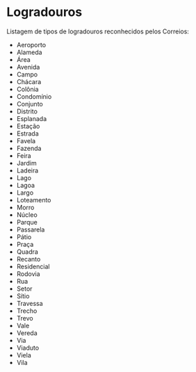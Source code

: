 Logradouros
===========

Listagem de tipos de logradouros reconhecidos pelos Correios:
  
  - Aeroporto
  - Alameda
  - Área
  - Avenida
  - Campo
  - Chácara
  - Colônia
  - Condomínio
  - Conjunto
  - Distrito
  - Esplanada
  - Estação
  - Estrada
  - Favela
  - Fazenda
  - Feira
  - Jardim
  - Ladeira
  - Lago
  - Lagoa
  - Largo
  - Loteamento
  - Morro
  - Núcleo
  - Parque
  - Passarela
  - Pátio
  - Praça
  - Quadra
  - Recanto
  - Residencial
  - Rodovia
  - Rua
  - Setor
  - Sítio
  - Travessa
  - Trecho
  - Trevo
  - Vale
  - Vereda
  - Via
  - Viaduto
  - Viela
  - Vila
